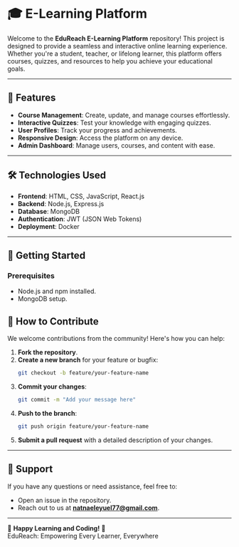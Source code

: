 # 🎓 E-Learning Platform

Welcome to the **EduReach E-Learning Platform** repository! This project is designed to provide a seamless and interactive online learning experience. Whether you're a student, teacher, or lifelong learner, this platform offers courses, quizzes, and resources to help you achieve your educational goals. 

---

## 🚀 Features

- **Course Management**: Create, update, and manage courses effortlessly.
- **Interactive Quizzes**: Test your knowledge with engaging quizzes.
- **User Profiles**: Track your progress and achievements.
- **Responsive Design**: Access the platform on any device.
- **Admin Dashboard**: Manage users, courses, and content with ease.

---

## 🛠️ Technologies Used

- **Frontend**: HTML, CSS, JavaScript, React.js
- **Backend**: Node.js, Express.js
- **Database**: MongoDB
- **Authentication**: JWT (JSON Web Tokens)
- **Deployment**: Docker

---

## 🚀 Getting Started

### Prerequisites
- Node.js and npm installed.
- MongoDB setup.


## 🤝 How to Contribute

We welcome contributions from the community! Here's how you can help:

1. **Fork the repository**.
2. **Create a new branch** for your feature or bugfix:
   ```bash
   git checkout -b feature/your-feature-name
   ```
3. **Commit your changes**:
   ```bash
   git commit -m "Add your message here"
   ```
4. **Push to the branch**:
   ```bash
   git push origin feature/your-feature-name
   ```
5. **Submit a pull request** with a detailed description of your changes.

---

## 💬 Support

If you have any questions or need assistance, feel free to:
- Open an issue in the repository.
- Reach out to us at **natnaeleyuel77@gmail.com**.

---

🌟 **Happy Learning and Coding!** 🌟  
EduReach: Empowering Every Learner, Everywhere
```
